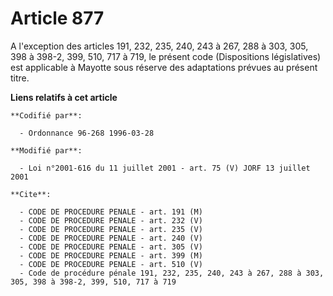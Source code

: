 # Article 877

A l'exception des articles 191, 232, 235, 240, 243 à 267, 288 à 303, 305, 398 à 398-2, 399, 510, 717 à 719, le présent code
(Dispositions législatives) est applicable à Mayotte sous réserve des adaptations prévues au présent titre.

**Liens relatifs à cet article**

	**Codifié par**:

	  - Ordonnance 96-268 1996-03-28

	**Modifié par**:

	  - Loi n°2001-616 du 11 juillet 2001 - art. 75 (V) JORF 13 juillet 2001

	**Cite**:

	  - CODE DE PROCEDURE PENALE - art. 191 (M)
	  - CODE DE PROCEDURE PENALE - art. 232 (V)
	  - CODE DE PROCEDURE PENALE - art. 235 (V)
	  - CODE DE PROCEDURE PENALE - art. 240 (V)
	  - CODE DE PROCEDURE PENALE - art. 305 (V)
	  - CODE DE PROCEDURE PENALE - art. 399 (M)
	  - CODE DE PROCEDURE PENALE - art. 510 (V)
	  - Code de procédure pénale 191, 232, 235, 240, 243 à 267, 288 à 303, 305, 398 à 398-2, 399, 510, 717 à 719
